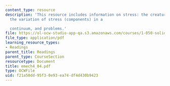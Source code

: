 ```yaml
---
content_type: resource
description: 'This resource includes information on stress: the creature and its components,
  the variation of stress (components) in a

  continuum, and problems.'
file: https://ol-ocw-studio-app-qa.s3.amazonaws.com/courses/1-050-solid-mechanics-fall-2004/f21a50dd95f30e93ea74df4d430b9423_emech4_04.pdf
file_type: application/pdf
learning_resource_types:
- Readings
parent_title: Readings
parent_type: CourseSection
resourcetype: Document
title: emech4_04.pdf
type: OCWFile
uid: f21a50dd-95f3-0e93-ea74-df4d430b9423
---
```


